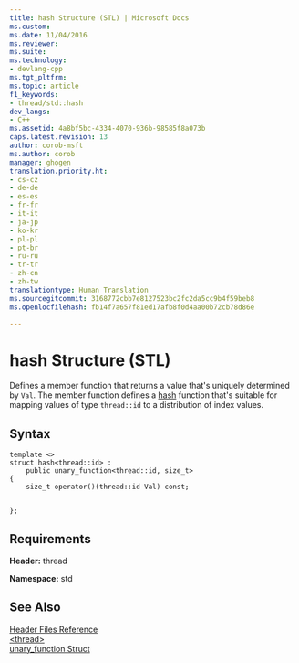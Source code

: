 ```yaml
---
title: hash Structure (STL) | Microsoft Docs
ms.custom: 
ms.date: 11/04/2016
ms.reviewer: 
ms.suite: 
ms.technology:
- devlang-cpp
ms.tgt_pltfrm: 
ms.topic: article
f1_keywords:
- thread/std::hash
dev_langs:
- C++
ms.assetid: 4a8bf5bc-4334-4070-936b-98585f8a073b
caps.latest.revision: 13
author: corob-msft
ms.author: corob
manager: ghogen
translation.priority.ht:
- cs-cz
- de-de
- es-es
- fr-fr
- it-it
- ja-jp
- ko-kr
- pl-pl
- pt-br
- ru-ru
- tr-tr
- zh-cn
- zh-tw
translationtype: Human Translation
ms.sourcegitcommit: 3168772cbb7e8127523bc2fc2da5cc9b4f59beb8
ms.openlocfilehash: fb14f7a657f81ed17afb8f0d4aa00b72cb78d86e

---
```

# hash Structure (STL)
Defines a member function that returns a value that's uniquely determined by `Val`. The member function defines a [hash](../standard-library/hash-class.md) function that's suitable for mapping values of type `thread::id` to a distribution of index values.  
  
## Syntax  
  
```  
template <>  
struct hash<thread::id> :   
    public unary_function<thread::id, size_t>  
{  
    size_t operator()(thread::id Val) const;

 
};  
```  
  
## Requirements  
 **Header:** thread  
  
 **Namespace:** std  
  
## See Also  
 [Header Files Reference](../standard-library/cpp-standard-library-header-files.md)   
 [\<thread>](../standard-library/thread.md)   
 [unary_function Struct](../standard-library/unary-function-struct.md)



<!--HONumber=Jan17_HO1-->


